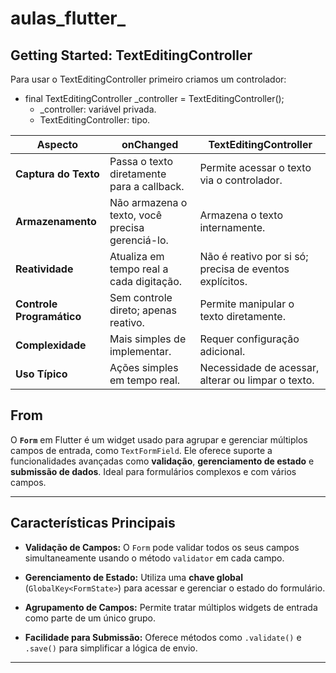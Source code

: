 # aulas_flutter_

## Getting Started: TextEditingController

Para usar o TextEditingController primeiro criamos um controlador:
- final TextEditingController _controller = TextEditingController();
    - _controller: variável privada.
    - TextEditingController: tipo.

| **Aspecto**             | **onChanged**                                   | **TextEditingController**                         |
|--------------------------|------------------------------------------------|--------------------------------------------------|
| **Captura do Texto**     | Passa o texto diretamente para a callback.     | Permite acessar o texto via o controlador.       |
| **Armazenamento**        | Não armazena o texto, você precisa gerenciá-lo.| Armazena o texto internamente.                  |
| **Reatividade**          | Atualiza em tempo real a cada digitação.       | Não é reativo por si só; precisa de eventos explícitos. |
| **Controle Programático**| Sem controle direto; apenas reativo.           | Permite manipular o texto diretamente.           |
| **Complexidade**         | Mais simples de implementar.                   | Requer configuração adicional.                  |
| **Uso Típico**           | Ações simples em tempo real.                   | Necessidade de acessar, alterar ou limpar o texto. |

## From

O **`Form`** em Flutter é um widget usado para agrupar e gerenciar múltiplos campos de entrada, como `TextFormField`. Ele oferece suporte a funcionalidades avançadas como **validação**, **gerenciamento de estado** e **submissão de dados**. Ideal para formulários complexos e com vários campos.

---

## **Características Principais**
- **Validação de Campos:**
  O `Form` pode validar todos os seus campos simultaneamente usando o método `validator` em cada campo.
  
- **Gerenciamento de Estado:**
  Utiliza uma **chave global** (`GlobalKey<FormState>`) para acessar e gerenciar o estado do formulário.

- **Agrupamento de Campos:**
  Permite tratar múltiplos widgets de entrada como parte de um único grupo.

- **Facilidade para Submissão:**
  Oferece métodos como `.validate()` e `.save()` para simplificar a lógica de envio.

---


